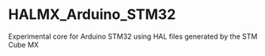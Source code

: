 # HALMX_Arduino_STM32
Experimental core for Arduino STM32 using HAL files generated by the STM Cube MX
